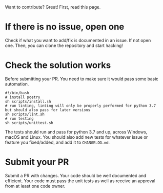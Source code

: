 Want to contribute? Great! First, read this page.

# If there is no issue, open one
Check if what you want to add/fix is documented in an issue. If not open one. Then, you can clone the repository and start hacking!

# Check the solution works
Before submitting your PR. You need to make sure it would pass some basic automation.
```shell script
#!/bin/bash
# install poetry
sh scripts/install.sh
# run linting, linting will only be properly performed for python 3.7 but should also pass for later versions
sh scripts/lint.sh
# run testing
sh scripts/unittest.sh 
```
The tests should run and pass for python 3.7 and up, across Windows, macOS and Linux. You should also add new tests for whatever issue or feature you fixed/added, and add it to `CHANGELOG.md`.

# Submit your PR
Submit a PR with changes. Your code should be well documented and efficient. Your code must pass the unit tests as well as receive an approval from at least one code owner.
